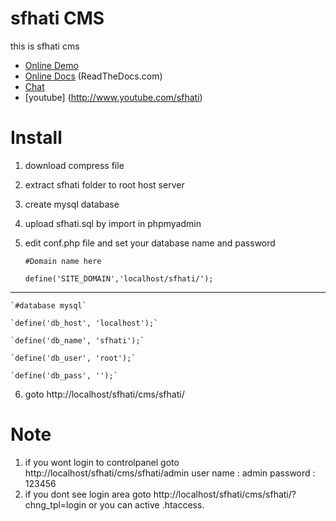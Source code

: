 # sfhati CMS

this is sfhati cms 

* [Online Demo](http://design.sfhati.com/)
* [Online Docs](http://sfhati-cms.readthedocs.org/) (ReadTheDocs.com)
* [Chat](https://gitter.im/sfhati/cms)
* [youtube] (http://www.youtube.com/sfhati)


Install
=======

1. download compress file
2. extract sfhati folder to root host server 
3. create mysql database
4. upload sfhati.sql by import in phpmyadmin 
5. edit conf.php file and set your database name and password 

    `#Domain name here`

    `define('SITE_DOMAIN','localhost/sfhati/');`

***

    `#database mysql`

    `define('db_host', 'localhost');`

    `define('db_name', 'sfhati');`

    `define('db_user', 'root');`

    `define('db_pass', '');`

6. goto http://localhost/sfhati/cms/sfhati/ 

Note
====

1. if you wont login to controlpanel goto http://localhost/sfhati/cms/sfhati/admin
user name : admin 
password : 123456
2. if you dont see login area goto http://localhost/sfhati/cms/sfhati/?chng_tpl=login
or you can active .htaccess. 

